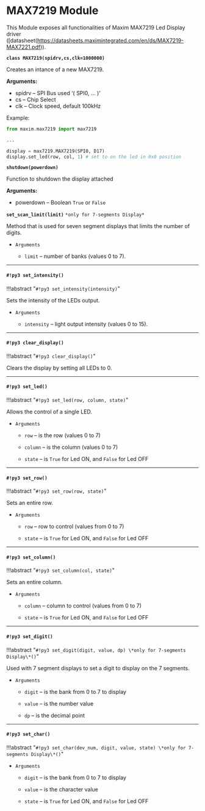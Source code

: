 # MAX7219 Module

This Module exposes all functionalities of Maxim MAX7219 Led Display driver ([datasheet(https://datasheets.maximintegrated.com/en/ds/MAX7219-MAX7221.pdf)).


**`class MAX7219(spidrv,cs,clk=1000000)`**

Creates an intance of a new MAX7219.


**Arguments:**

    
-	spidrv – SPI Bus used ‘( SPI0, … )’
-	cs – Chip Select
-	clk – Clock speed, default 100kHz


Example:

```py
from maxim.max7219 import max7219

...

display = max7219.MAX7219(SPI0, D17)
display.set_led(row, col, 1) # set to on the led in 0x0 position
```


**`shutdown(powerdown)`**

Function to shutdown the display attached

**Arguments:**

    
-	powerdown – Boolean `True` or `False`


**`set_scan_limit(limit)`** `*only for 7-segments Display*`

Method that is used for seven segment displays that limits the number of digits.


* ```Arguments```

    
    * ```limit``` – number of banks (values 0 to 7).



---
#### `#!py3 set_intensity()`

!!!abstract "`#!py3 set_intensity(intensity)`"

Sets the intensity of the LEDs output.


* ```Arguments```

    
    * ```intensity``` – light output intensity (values 0 to 15).



---
#### `#!py3 clear_display()`

!!!abstract "`#!py3 clear_display()`"

Clears the display by setting all LEDs to 0.


---
#### `#!py3 set_led()`

!!!abstract "`#!py3 set_led(row, column, state)`"

Allows the control of a single LED.


* ```Arguments```

    
    * ```row``` – is the row (values 0 to 7)


    * ```column``` – is the column (values 0 to 7)


    * ```state``` – is `True` for Led ON, and `False` for Led OFF



---
#### `#!py3 set_row()`

!!!abstract "`#!py3 set_row(row, state)`"

Sets an entire row.


* ```Arguments```

    
    * ```row``` – row to control (values from 0 to 7)


    * ```state``` – is `True` for Led ON, and `False` for Led OFF



---
#### `#!py3 set_column()`

!!!abstract "`#!py3 set_column(col, state)`"

Sets an entire column.


* ```Arguments```

    
    * ```column``` – column to control (values from 0 to 7)


    * ```state``` – is `True` for Led ON, and `False` for Led OFF



---
#### `#!py3 set_digit()`

!!!abstract "`#!py3 set_digit(digit, value, dp) \*only for 7-segments Display\*()`"

Used with 7 segment displays to set a digit to display on the 7 segments.


* ```Arguments```

    
    * ```digit``` – is the bank from 0 to 7 to display


    * ```value``` – is the number value


    * ```dp``` – is the decimal point



---
#### `#!py3 set_char()`

!!!abstract "`#!py3 set_char(dev_num, digit, value, state) \*only for 7-segments Display\*()`"


* ```Arguments```

    
    * ```digit``` – is the bank from 0 to 7 to display


    * ```value``` – is the character value


    * ```state``` – is `True` for Led ON, and `False` for Led OFF
<!--stackedit_data:
eyJoaXN0b3J5IjpbMTQ2MzUyMzkwOF19
-->